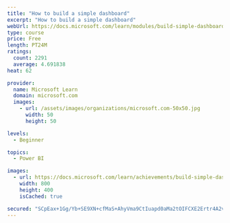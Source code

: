 ```yaml
---
title: "How to build a simple dashboard"
excerpt: "How to build a simple dashboard"
webUrl: https://docs.microsoft.com/learn/modules/build-simple-dashboard/
type: course
price: Free
length: PT24M
ratings:
  count: 2291
  average: 4.691838
heat: 62

provider:
  name: Microsoft Learn
  domain: microsoft.com
  images:
    - url: /assets/images/organizations/microsoft.com-50x50.jpg
      width: 50
      height: 50

levels:
  - Beginner

topics:
  - Power BI

images:
  - url: https://docs.microsoft.com/learn/achievements/build-simple-dashboard-social.png
    width: 800
    height: 400
    isCached: true

secured: "SCpEax+1Gg/Yb+SE9XN+cfMaS+AhyVma9CtIuapd0aMa2tOIFCXE2Ertr4A2vrjgIVqOWtMm3xPmE1oB5FMqHYMgi82pl28Zy1qNt/6BNAkDkOeboXLqRTlcf967YoO3d+y7XyfTwi/igGzDJbNSydUw4QhMDyJYLhCjrpRismfmJRAHBbddWBpfdT2yuvKPB6jtLwesgr5IwA08XxmcSDjBjfTPnslaMxfddKUG5fQNs1ijrfPpOh+z1ZsLMgbHDYNgcbr/gbL72pb9jRfpZYbfi9jU75FualNfikF5ioHrPX9xe5wDyPT0w2oL/vM6uLpZYepoKfllzdZC1Kg8/izLhEsqmdED10C2Py3m9+9a0hyBiLraxckAxo+OFC1x5ex/Ar0Fzg4oXFXtbOcA3gAleLXiLs/cL/KwMCsnqoc=;cSQR1ZVmDJjF5hNwsNVypw=="
---
```


